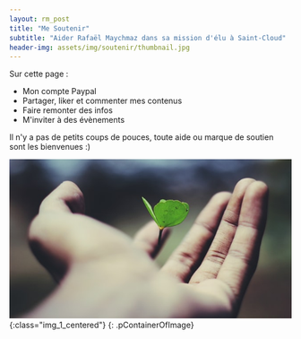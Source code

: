 ```yaml
---
layout: rm_post
title: "Me Soutenir"
subtitle: "Aider Rafaël Maychmaz dans sa mission d'élu à Saint-Cloud"
header-img: assets/img/soutenir/thumbnail.jpg
---
```


Sur cette page :
* Mon compte Paypal
* Partager, liker et commenter mes contenus
* Faire remonter des infos
* M'inviter à des évènements

Il n'y a pas de petits coups de pouces, toute aide ou marque de soutien sont les bienvenues :)

![texte alternatif à l'image](/assets/img/soutenir/thumbnail.jpg "Description de l info-bulle image"){:class="img_1_centered"}
{: .pContainerOfImage}


